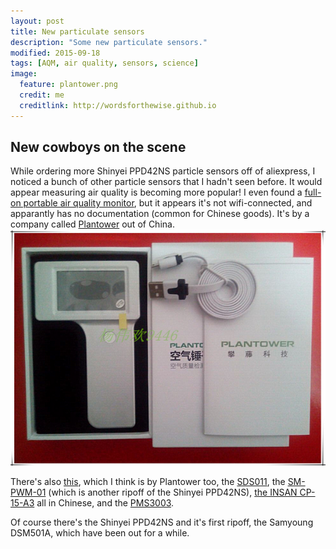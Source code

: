 ```yaml
---
layout: post
title: New particulate sensors
description: "Some new particulate sensors."
modified: 2015-09-18
tags: [AQM, air quality, sensors, science]
image:
  feature: plantower.png
  credit: me
  creditlink: http://wordsforthewise.github.io
---
```


## New cowboys on the scene

While ordering more Shinyei PPD42NS particle sensors off of aliexpress, I noticed a bunch of other particle sensors that I hadn't seen before.  It would appear measuring air quality is becoming more popular!  I even found a [full-on portable air quality monitor](http://www.aliexpress.com/item/Free-shipping-Household-PM2-5-detector-air-quality-monitor-Dust-Haze-measurement-PM2-5-sensor/32379763588.html?spm=2114.01020208.3.18.mH9p2A&ws_ab_test=201526_3,201527_4_71_72_73_74_75,201409_4), but it appears it's not wifi-connected, and apparantly has no documentation (common for Chinese goods).  It's by a company called [Plantower](http://www.plantower.com/) out of China.
![plantower.png](/images/plantower.png)

There's also [this](http://www.aliexpress.com/item/High-precision-laser-PM2-5-particle-mass-concentration-sensor-A3-dust-dust-sensors/32380393457.html?spm=2114.01020208.3.2.lhfMRU&ws_ab_test=201526_3,201527_4_71_72_73_74_75,201409_4), which I think is by Plantower too, the [SDS011](http://www.aliexpress.com/item/Free-shipping-PM2-5-Air-particle-dust-sensor-SDS011-laser-inside-digital-output-SAMPLE-module-air/32452894732.html?spm=2114.01020208.3.2.Elo2TY&ws_ab_test=201526_3,201527_4_71_72_73_74_75,201409_4), the [SM-PWM-01](http://www.aliexpress.com/item/SM-PWM-01-High-precision-PM2-5-dust-sensor-SM-PWM-01A-Including-cable/32304579666.html) (which is another ripoff of the Shinyei PPD42NS), [the INSAN CP-15-A3](http://www.aliexpress.com/item/High-precision-laser-PM2-5-particle-mass-concentration-sensor-A3-dust-dust-sensors-INSAN-CP-15/32425440516.html) all in Chinese, and the [PMS3003](http://www.aliexpress.com/item/Laser-Dust-Sensor-Module-PM1-0-PM2-5-PM10-Adapter-Board-Can-Be-Connected-Free-Shipping/32387876788.html).

Of course there's the Shinyei PPD42NS and it's first ripoff, the Samyoung DSM501A, which have been out for a while.
